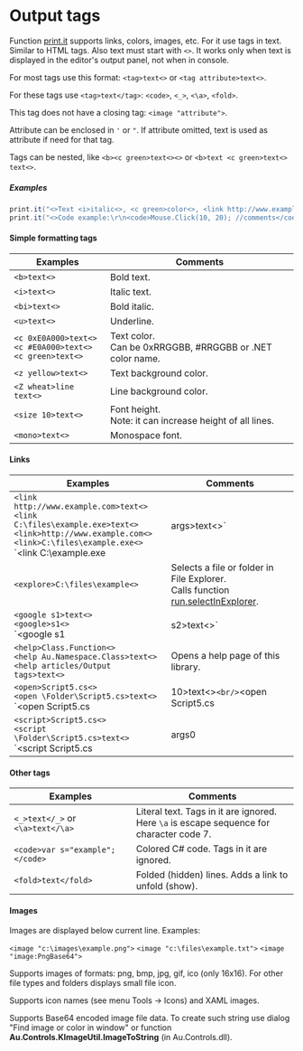 ﻿---
uid: output_tags
---

# Output tags

Function [print.it]() supports links, colors, images, etc. For it use tags in text. Similar to HTML tags. Also text must start with `<>`. It works only when text is displayed in the editor's output panel, not when in console.

For most tags use this format: `<tag>text<>` or `<tag attribute>text<>`.

For these tags use `<tag>text</tag>`: `<code>`, `<_>`, `<\a>`, `<fold>`.

This tag does not have a closing tag: `<image "attribute">`.

Attribute can be enclosed in `'` or `"`. If attribute omitted, text is used as attribute if need for that tag.

Tags can be nested, like `<b><c green>text<><>` or `<b>text <c green>text<> text<>`.

##### Examples

```csharp
print.it("<>Text <i>italic<>, <c green>color<>, <link http://www.example.com>Link<>.");
print.it("<>Code example:\r\n<code>Mouse.Click(10, 20); //comments</code>");
```

#### Simple formatting tags
| Examples | Comments
| - | -
| `<b>text<>` | Bold text.
| `<i>text<>` | Italic text.
| `<bi>text<>` | Bold italic.
| `<u>text<>` | Underline.
| `<c 0xE0A000>text<>`<br/>`<c #E0A000>text<>`<br/>`<c green>text<>` | Text color.<br/>Can be 0xRRGGBB, #RRGGBB or .NET color name.
| `<z yellow>text<>` | Text background color.
| `<Z wheat>line text<>` | Line background color.
| `<size 10>text<>` |  Font height.<br/>Note: it can increase height of all lines.
| `<mono>text<>` | Monospace font.

#### Links
| Examples | Comments
| - | -
| `<link http://www.example.com>text<>`<br/>`<link C:\files\example.exe>text<>`<br/>`<link>http://www.example.com<>`<br/>`<link>C:\files\example.exe<>`<br/>`<link C:\example.exe|args>text<>` | Opens a web page or runs a program, file, folder.<br/>Calls function [run.itSafe]().
| `<explore>C:\files\example<>` | Selects a file or folder in File Explorer.<br/>Calls function [run.selectInExplorer]().
| `<google s1>text<>`<br/>`<google>s1<>`<br/>`<google s1|s2>text<>` | Google. Opens this URL:<br/>`$"http://www.google.com/search?q={s1}{s2}"`<br/>Don't need to URL-encode.
| `<help>Class.Function<>`<br/>`<help Au.Namespace.Class>text<>`<br/>`<help articles/Output tags>text<>` | Opens a help page of this library.
| `<open>Script5.cs<>`<br/>`<open \Folder\Script5.cs>text<>`<br/>`<open Script5.cs|10>text<>`<br/>`<open Script5.cs|10|15>text<>`<br/>`<open Script5.cs||100>text<>`<br/>`<open Script5.cs|||word>text<>` | Opens a script or other file of current workspace in the code editor. Optionally moves text cursor.<br/>Can be file name, relative path in workspace, or full path.<br/>The 10 is 1-based line index.<br/>The 15 is 1-based character index in line.<br/>The 100 is 0-based character index in text.<br/>The word is text to find, whole word(s).
| `<script>Script5.cs<>`<br/>`<script \Folder\Script5.cs>text<>`<br/>`<script Script5.cs|args0|args1>text<>` | Runs a script.

#### Other tags
| Examples | Comments
| - | -
| `<_>text</_>` or `<\a>text</\a>` | Literal text. Tags in it are ignored.<br/>Here `\a` is escape sequence for character code 7.
| `<code>var s="example";</code>` | Colored C# code. Tags in it are ignored.
| `<fold>text</fold>` | Folded (hidden) lines. Adds a link to unfold (show).

#### Images
Images are displayed below current line. Examples:

`<image "c:\images\example.png">`
`<image "c:\files\example.txt">`
`<image "image:PngBase64">`

Supports images of formats: png, bmp, jpg, gif, ico (only 16x16). For other file types and folders displays small file icon.

Supports icon names (see menu Tools -> Icons) and XAML images.

Supports Base64 encoded image file data. To create such string use dialog "Find image or color in window" or function **Au.Controls.KImageUtil.ImageToString** (in Au.Controls.dll).


